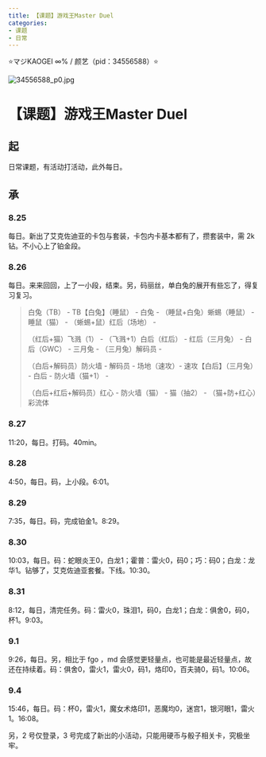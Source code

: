 ```yaml
---
title: 【课题】游戏王Master Duel
categories:
- 课题
- 日常
---
```


⭐マジKAOGEI ∞% / 颜艺（pid：34556588）⭐

![34556588_p0.jpg](https://byyw-oss1.oss-cn-hangzhou.aliyuncs.com/img/2025/08/25-1f508a34747274b2d44ab67c3a78e418-34556588_p0.jpg.webp)

# 【课题】游戏王Master Duel

## 起

日常课题，有活动打活动，此外每日。

## 承

### 8.25

每日。新出了艾克佐迪亚的卡包与套装，卡包内卡基本都有了，攒套装中，需 2k 钻。不小心上了铂金段。

### 8.26

每日。来来回回，上了一小段，结束。另，码丽丝，单白兔的展开有些忘了，得复习复习。

  >白兔（TB） - TB【白兔】（睡鼠） - 白兔 - （睡鼠+白兔）蜥蜴（睡鼠） - 睡鼠（猫） - （蜥蜴+鼠）红后（场地） - 
  >
  >（红后+猫）飞溅（1） - （飞溅+1）白后（红后） - 红后（三月兔） - 白后（GWC） - 三月兔 - （三月兔）解码员 - 
  >
  >（白后+解码员）防火墙 - 解码员 - 场地（速攻）- 速攻【白后】（三月兔） - 白后 - 防火墙（猫+1） - 
  >
  >（白后+红后+解码员）红心 - 防火墙（猫） - 猫（抽2） - （猫+防+红心）彩流体

  ### 8.27

11:20，每日。打码。40min。

### 8.28

4:50，每日。码，上小段。6:01。

### 8.29

7:35，每日。码，完成铂金1。8:29。

### 8.30

10:03，每日。码：蛇眼炎王0，白龙1；霍普：雷火0，码0；巧：码0；白龙：龙华1。钻够了，艾克佐迪亚套餐。下线。10:30。

### 8.31

8:12，每日，清完任务。码：雷火0，珠泪1，码0，白龙1；白龙：俱舍0，码0，杯1。9:03。

### 9.1

9:26，每日。另，相比于 fgo ，md 会感觉更轻量点，也可能是最近轻量点，故还在持续着。码：俱舍0，雷火1，雷火0，码1，烙印0，百夫骑0，码1。10:06。

### 9.4

15:46，每日。码：杯0，雷火1，魔女术烙印1，恶魔均0，迷宫1，银河眼1，雷火1。16:08。

另，2 号仅登录，3 号完成了新出的小活动，只能用硬币与骰子相关卡，究极坐牢。

